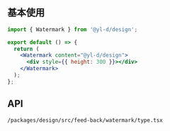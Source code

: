 ## 基本使用

```jsx | react
import { Watermark } from '@yl-d/design';

export default () => {
  return (
    <Watermark content="@yl-d/design">
      <div style={{ height: 300 }}></div>
    </Watermark>
  );
};
```

## API

```API
/packages/design/src/feed-back/watermark/type.tsx
```
